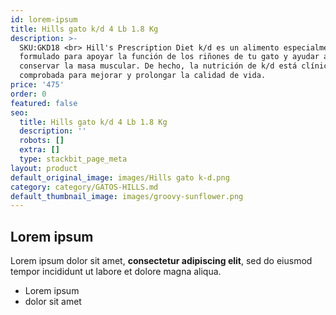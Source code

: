 ```yaml
---
id: lorem-ipsum
title: Hills gato k/d 4 Lb 1.8 Kg
description: >-
  SKU:GKD18 <br> Hill's Prescription Diet k/d es un alimento especialmente
  formulado para apoyar la función de los riñones de tu gato y ayudar a
  conservar la masa muscular. De hecho, la nutrición de k/d está clínicamente
  comprobada para mejorar y prolongar la calidad de vida. 
price: '475'
order: 0
featured: false
seo:
  title: Hills gato k/d 4 Lb 1.8 Kg
  description: ''
  robots: []
  extra: []
  type: stackbit_page_meta
layout: product
default_original_image: images/Hills gato k-d.png
category: category/GATOS-HILLS.md
default_thumbnail_image: images/groovy-sunflower.png
---
```

## Lorem ipsum

Lorem ipsum dolor sit amet, **consectetur adipiscing elit**, sed do eiusmod tempor incididunt ut labore et dolore magna aliqua.

- Lorem ipsum
- dolor sit amet